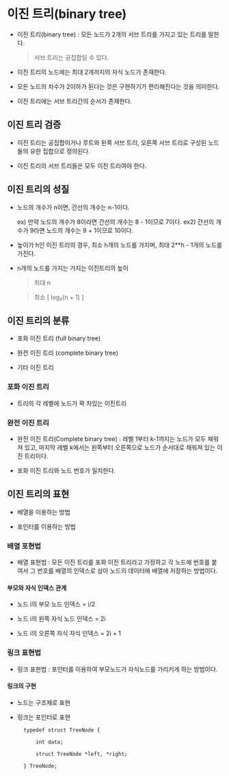 # 이진 트리(binary tree)

- 이진 트리(binary tree) : 모든 노드가 2개의 서브 트리를 가지고 있는 트리를 말한다.
    > 서브 트리는 공집합일 수 있다.

- 이진 트리의 노드에는 최대 2개까지의 자식 노드가 존재한다.

- 모든 노드의 차수가 2이하가 된다는 것은 구현하기가 편리해진다는 것을 의미한다.

- 이진 트리에는 서브 트리간의 순서가 존재한다.


## 이진 트리 검증

- 이진 트리는 공집합이거나 루트와 왼쪽 서브 트리, 오른쪽 서브 트리로 구성된 노드들의 유한 집합으로 정의된다.

- 이진 트리의 서브 트리들은 모두 이진 트리여야 한다.


## 이진 트리의 성질

- 노드의 개수가 n이면, 간선의 개수는 n-1이다.

    ex) 만약 노드의 개수가 8이라면 간선의 개수는 8 - 1이므로 7이다.
    ex2) 간선의 개수가 9라면 노드의 개수는 9 + 1이므로 10이다.

- 높이가 h인 이진 트리의 경우, 최소 h개의 노드를 가지며, 최대 2**h - 1개의 노드를 가진다.

- n개의 노드를 가지는 가지는 이진트리의 높이 

    > 최대 n

    > 최소 [ log₂(n + 1) ]


## 이진 트리의 분류

- 포화 이진 트리 (full binary tree)

- 완전 이진 트리 (complete binary tree)

- 기타 이진 트리


### 포화 이진 트리

- 트리의 각 레벨에 노드가 꽉 차있는 이진트리


### 완전 이진 트리

- 완전 이진 트리(Complete binary tree) : 레벨 1부터 k-1까지는 노드가 모두 채워져 있고, 마지막 레벨 k에서는 왼쪽부터 오른쪽으로 노드가 순서대로 채워져 있는 이진 트리이다.

- 포화 이진 트리와 노드 번호가 일치한다.


## 이진 트리의 표현

- 배열을 이용하는 방법

- 포인터를 이용하는 방법


### 배열 포현법

- 배열 표현법 : 모든 이진 트리를 포화 이진 트리라고 가정하고 각 노드에 번호를 붙여서 그 번호를 배열의 인덱스로 삼아 노드의 데이터에 배열에 저장하는 방법이다.


#### 부모와 자식 인덱스 관계

- 노드 i의 부모 노드 인덱스 = i/2

- 노드 i의 왼쪽 자식 노드 인덱스 = 2i

- 노드 i의 오른쪽 자식 자식 인덱스 = 2i + 1


### 링크 표현법

- 링크 표현법 : 포인터를 이용하여 부모노드가 자식노드를 가리키게 하는 방법이다.


#### 링크의 구현

- 노드는 구조체로 표현

- 링크는 포인터로 표현


        typedef struct TreeNode {

            int data;

            struct TreeNode *left, *right;

        } TreeNode;